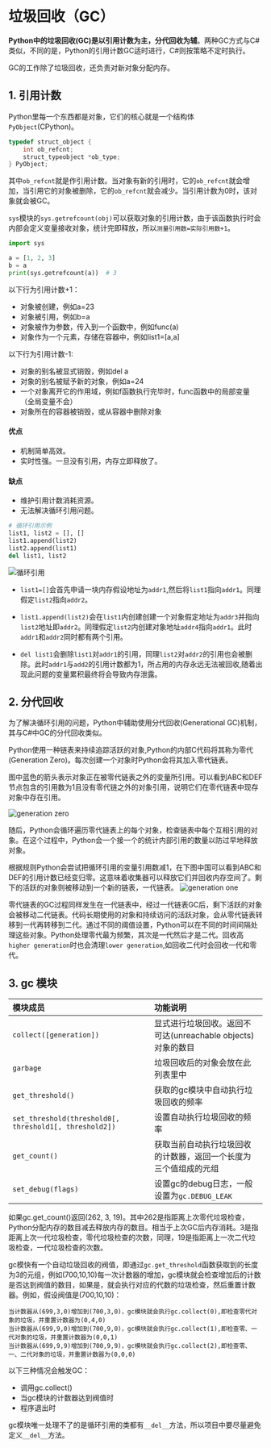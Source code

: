 # 垃圾回收（GC）

**Python中的垃圾回收(GC)是以引用计数为主，分代回收为辅**。两种GC方式与C#类似，不同的是，Python的引用计数GC适时进行，C#则按策略不定时执行。

GC的工作除了垃圾回收，还负责对新对象分配内存。

## 1. 引用计数
Python里每一个东西都是对象，它们的核心就是一个结构体`PyObject`(CPython)。

```c
typedef struct_object {
    int ob_refcnt;
    struct_typeobject *ob_type;
} PyObject;
```

其中`ob_refcnt`就是作引用计数。当对象有新的引用时，它的`ob_refcnt`就会增加，当引用它的对象被删除，它的`ob_refcnt`就会减少。当引用计数为0时，该对象就会被GC。

`sys`模块的`sys.getrefcount(obj)`可以获取对象的引用计数，由于该函数执行时会内部会定义变量接收对象，统计完即释放，所以`测量引用数=实际引用数+1`。

```py
import sys

a = [1, 2, 3]
b = a
print(sys.getrefcount(a))  # 3
```


以下行为引用计数+1：
* 对象被创建，例如a=23
* 对象被引用，例如b=a
* 对象被作为参数，传入到一个函数中，例如func(a)
* 对象作为一个元素，存储在容器中，例如list1=[a,a]

以下行为引用计数-1:
* 对象的别名被显式销毁，例如del a
* 对象的别名被赋予新的对象，例如a=24
* 一个对象离开它的作用域，例如f函数执行完毕时，func函数中的局部变量（全局变量不会）
* 对象所在的容器被销毁，或从容器中删除对象

#### 优点
* 机制简单高效。
* 实时性强。一旦没有引用，内存立即释放了。

#### 缺点
* 维护引用计数消耗资源。
* 无法解决循环引用问题。

```py
# 循环引用示例
list1, list2 = [], []
list1.append(list2)
list2.append(list1)
del list1, list2
```

![循环引用](https://i.loli.net/2020/02/25/pHAMCJiozctRYXG.jpg)

* `list1=[]`会首先申请一块内存假设地址为`addr1`,然后将`list1`指向`addr1`。同理假定`list2`指向`addr2`。

* `list1.append(list2)`会在`list1`内创建创建一个对象假定地址为`addr3`并指向`list2`地址即`addr2`。同理假定`list2`内创建对象地址`addr4`指向`addr1`。此时`addr1`和`addr2`同时都有两个引用。
* `del list1`会删除`list1`对`addr1`的引用，同理`list2`对`addr2`的引用也会被删除。此时`addr1`与`add2`的引用计数都为1，所占用的内存永远无法被回收,随着出现此问题的变量累积最终将会导致内存泄露。

## 2. 分代回收
为了解决循环引用的问题，Python中辅助使用分代回收(Generational GC)机制，其与C#中GC的分代回收类似。

Python使用一种链表来持续追踪活跃的对象,Python的内部C代码将其称为零代(Generation Zero)。每次创建一个对象时Python会将其加入零代链表。


图中蓝色的箭头表示对象正在被零代链表之外的变量所引用。可以看到ABC和DEF节点包含的引用数为1且没有零代链之外的对象引用，说明它们在零代链表中现存对象中存在引用。

![generation zero](https://i.loli.net/2020/02/25/3RxkMWyahKwfNoS.jpg)

随后，Python会循环遍历零代链表上的每个对象，检查链表中每个互相引用的对象。在这个过程中，Python会一个接一个的统计内部引用的数量以防过早地释放对象。

根据规则Python会尝试把循环引用的变量引用数减1，在下图中国可以看到ABC和DEF的引用计数已经变归零。这意味着收集器可以释放它们并回收内存空间了。剩下的活跃的对象则被移动到一个新的链表，一代链表。
![generation one](https://i.loli.net/2020/02/25/vQmApine1R7rXaF.jpg)

零代链表的GC过程同样发生在一代链表中，经过一代链表GC后，剩下活跃的对象会被移动二代链表。代码长期使用的对象和持续访问的活跃对象，会从零代链表转移到一代再转移到二代。通过不同的阈值设置，Python可以在不同的时间间隔处理这些对象。Python处理零代最为频繁，其次是一代然后才是二代。回收高`higher generation`时也会清理`lower generation`,如回收二代时会回收一代和零代。

## 3. gc 模块

模块成员|功能说明
:-|:-
`collect([generation])`|显式进行垃圾回收。返回不可达(unreachable objects)对象的数目
`garbage`|垃圾回收后的对象会放在此列表里中
`get_threshold()`|获取的gc模块中自动执行垃圾回收的频率
`set_threshold(threshold0[, threshold1[, threshold2])`| 设置自动执行垃圾回收的频率
`get_count()`|获取当前自动执行垃圾回收的计数器，返回一个长度为三个值组成的元组
`set_debug(flags)`|设置gc的debug日志，一般设置为`gc.DEBUG_LEAK`

如果gc.get_count()返回(262, 3, 19)。其中262是指距离上次零代垃圾检查，Python分配内存的数目减去释放内存的数目。相当于上次GC后内存消耗。3是指距离上次一代垃圾检查，零代垃圾检查的次数，同理，19是指距离上一次二代垃圾检查，一代垃圾检查的次数。

gc模快有一个自动垃圾回收的阀值，即通过`gc.get_threshold`函数获取到的长度为3的元组，例如(700,10,10)每一次计数器的增加，gc模块就会检查增加后的计数是否达到阀值的数目，如果是，就会执行对应的代数的垃圾检查，然后重置计数器。例如，假设阀值是(700,10,10)：
```
当计数器从(699,3,0)增加到(700,3,0)，gc模块就会执行gc.collect(0),即检查零代对象的垃圾，并重置计数器为(0,4,0)
当计数器从(699,9,0)增加到(700,9,0)，gc模块就会执行gc.collect(1),即检查零、一代对象的垃圾，并重置计数器为(0,0,1)
当计数器从(699,9,9)增加到(700,9,9)，gc模块就会执行gc.collect(2),即检查零、一、二代对象的垃圾，并重置计数器为(0,0,0)
```

以下三种情况会触发GC：
* 调用gc.collect()
* 当gc模块的计数器达到阀值时
* 程序退出时

gc模块唯一处理不了的是循环引用的类都有`__del__`方法，所以项目中要尽量避免定义`__del__`方法。